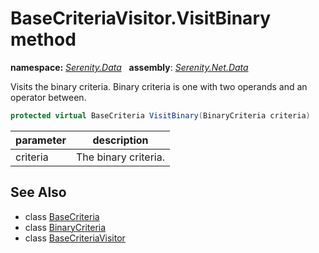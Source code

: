 # BaseCriteriaVisitor.VisitBinary method
**namespace:** *[Serenity.Data](../../README.md#serenity.data-namespace)*   **assembly**: *[Serenity.Net.Data](../../README.md)*

Visits the binary criteria. Binary criteria is one with two operands and an operator between.

```csharp
protected virtual BaseCriteria VisitBinary(BinaryCriteria criteria)
```

| parameter | description |
| --- | --- |
| criteria | The binary criteria. |

## See Also

* class [BaseCriteria](../BaseCriteria.md)
* class [BinaryCriteria](../BinaryCriteria.md)
* class [BaseCriteriaVisitor](../BaseCriteriaVisitor.md)